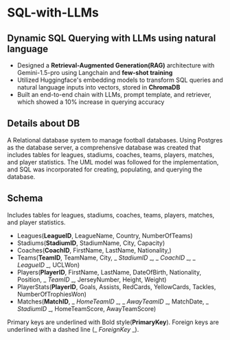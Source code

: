 # SQL-with-LLMs
## Dynamic SQL Querying with LLMs using natural language

- Designed a **Retrieval-Augmented Generation(RAG)** architecture with Gemini-1.5-pro using Langchain and **few-shot training**
- Utilized Huggingface's embedding models to transform SQL queries and natural language inputs into vectors, stored in **ChromaDB**
- Built an end-to-end chain with LLMs, prompt template, and retriever, which showed a 10% increase in querying accuracy

## Details about DB
A Relational database system to manage football databases. Using Postgres as the database server, a comprehensive database was created that includes tables for leagues, stadiums, coaches, teams, players, matches, and player statistics. The UML model was followed for the implementation, and SQL was incorporated for creating, populating, and querying the database.

## Schema
Includes tables for leagues, stadiums, coaches, teams, players, matches, and player statistics.
- Leagues(__LeagueID__, LeagueName, Country, NumberOfTeams)
- Stadiums(__StadiumID__, StadiumName, City, Capacity)
- Coaches(__CoachID__, FirstName, LastName, Nationality,)
- Teams(__TeamID__, TeamName, City, _ _StadiumID_ _, _ _CoachID_ _, _ _LeagueID_
_, UCLWon)
- Players(__PlayerID__, FirstName, LastName, DateOfBirth, Nationality, Position, _
_TeamID_ _, JerseyNumber, Height, Weight)
- PlayerStats(__PlayerID__, Goals, Assists, RedCards, YellowCards, Tackles,
NumberOfTrophiesWon)
- Matches(__MatchID__, _ _HomeTeamID_ _, _ _AwayTeamID_ _, MatchDate, _
_StadiumID_ _, HomeTeamScore, AwayTeamScore)

Primary keys are underlined with Bold style(__PrimaryKey__). Foreign keys are underlined with a dashed line (_ _ForeignKey_ _).
